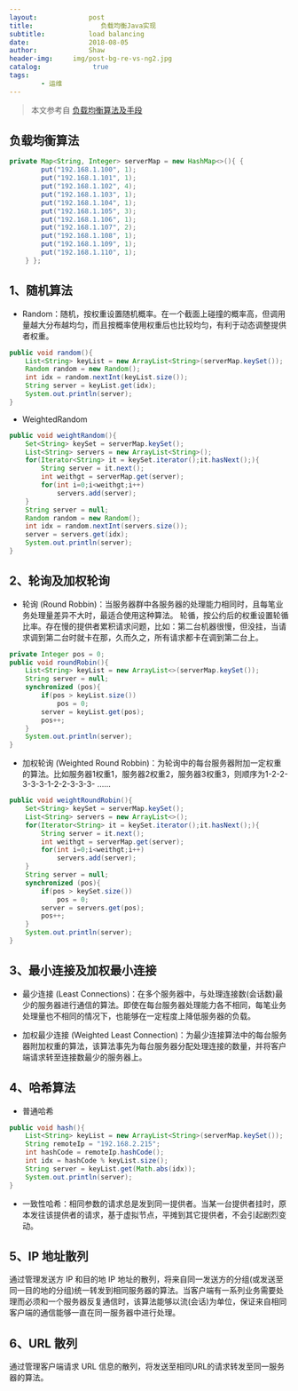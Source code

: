 ```yaml
---
layout:             post
title:                 负载均衡Java实现
subtitle:           load balancing
date:      	        2018-08-05
author:             Shaw
header-img:     img/post-bg-re-vs-ng2.jpg
catalog: 	         true
tags:
        - 运维
---
```

>本文参考自 [负载均衡算法及手段](https://segmentfault.com/a/1190000004492447)

负载均衡算法
-
```java
private Map<String, Integer> serverMap = new HashMap<>(){ {
        put("192.168.1.100", 1);
        put("192.168.1.101", 1);
        put("192.168.1.102", 4);
        put("192.168.1.103", 1);
        put("192.168.1.104", 1);
        put("192.168.1.105", 3);
        put("192.168.1.106", 1);
        put("192.168.1.107", 2);
        put("192.168.1.108", 1);
        put("192.168.1.109", 1);
        put("192.168.1.110", 1);
    } };
```

1、随机算法
-

- Random：随机，按权重设置随机概率。在一个截面上碰撞的概率高，但调用量越大分布越均匀，而且按概率使用权重后也比较均匀，有利于动态调整提供者权重。
```java
public void random(){
    List<String> keyList = new ArrayList<String>(serverMap.keySet());
    Random random = new Random();
    int idx = random.nextInt(keyList.size());
    String server = keyList.get(idx);
    System.out.println(server);
}
```

- WeightedRandom
```java
public void weightRandom(){
    Set<String> keySet = serverMap.keySet();
    List<String> servers = new ArrayList<String>();
    for(Iterator<String> it = keySet.iterator();it.hasNext();){
        String server = it.next();
        int weithgt = serverMap.get(server);
        for(int i=0;i<weithgt;i++)
            servers.add(server);
    }
    String server = null;
    Random random = new Random();
    int idx = random.nextInt(servers.size());
    server = servers.get(idx);
    System.out.println(server);
}
```

2、轮询及加权轮询
- 

- 轮询 (Round Robbin)：当服务器群中各服务器的处理能力相同时，且每笔业务处理量差异不大时，最适合使用这种算法。 轮循，按公约后的权重设置轮循比率。存在慢的提供者累积请求问题，比如：第二台机器很慢，但没挂，当请求调到第二台时就卡在那，久而久之，所有请求都卡在调到第二台上。
```java
private Integer pos = 0;
public void roundRobin(){
    List<String> keyList = new ArrayList<>(serverMap.keySet());
    String server = null;
    synchronized (pos){
        if(pos > keyList.size())
            pos = 0;
        server = keyList.get(pos);
        pos++;
    }
    System.out.println(server);
}
```

- 加权轮询 (Weighted Round Robbin)：为轮询中的每台服务器附加一定权重的算法。比如服务器1权重1，服务器2权重2，服务器3权重3，则顺序为1-2-2-3-3-3-1-2-2-3-3-3- ......
```java
public void weightRoundRobin(){
    Set<String> keySet = serverMap.keySet();
    List<String> servers = new ArrayList<>();
    for(Iterator<String> it = keySet.iterator();it.hasNext();){
        String server = it.next();
        int weithgt = serverMap.get(server);
        for(int i=0;i<weithgt;i++)
            servers.add(server);
    }
    String server = null;
    synchronized (pos){
        if(pos > keySet.size())
            pos = 0;
        server = servers.get(pos);
        pos++;
    }
    System.out.println(server);
}
```

3、最小连接及加权最小连接
-

- 最少连接 (Least Connections)：在多个服务器中，与处理连接数(会话数)最少的服务器进行通信的算法。即使在每台服务器处理能力各不相同，每笔业务处理量也不相同的情况下，也能够在一定程度上降低服务器的负载。

- 加权最少连接 (Weighted Least Connection)：为最少连接算法中的每台服务器附加权重的算法，该算法事先为每台服务器分配处理连接的数量，并将客户端请求转至连接数最少的服务器上。

4、哈希算法
-

- 普通哈希
```java
public void hash(){
    List<String> keyList = new ArrayList<String>(serverMap.keySet());
    String remoteIp = "192.168.2.215";
    int hashCode = remoteIp.hashCode();
    int idx = hashCode % keyList.size();
    String server = keyList.get(Math.abs(idx));
    System.out.println(server);
}
```

- 一致性哈希：相同参数的请求总是发到同一提供者。当某一台提供者挂时，原本发往该提供者的请求，基于虚拟节点，平摊到其它提供者，不会引起剧烈变动。

5、IP 地址散列
- 
通过管理发送方 IP 和目的地 IP 地址的散列，将来自同一发送方的分组(或发送至同一目的地的分组)统一转发到相同服务器的算法。当客户端有一系列业务需要处理而必须和一个服务器反复通信时，该算法能够以流(会话)为单位，保证来自相同客户端的通信能够一直在同一服务器中进行处理。

6、URL 散列
-
通过管理客户端请求 URL 信息的散列，将发送至相同URL的请求转发至同一服务器的算法。